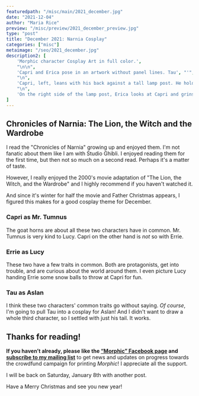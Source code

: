 ```yaml
---
featuredpath: "/misc/main/2021_december.jpg"
date: "2021-12-04"
author: "Maria Rice"
preview: "/misc/preview/2021_december_preview.jpg"
type: "post"
title: "December 2021: Narnia Cosplay"
categories: ["misc"]
metaimage: "/seo/2021_december.jpg"
description2: [
    'Morphic character Cosplay Art in full color.',
    "\n\n",
    'Capri and Erica pose in an artwork without panel lines. Tau', "'",'s lion tail can be seen on the left side of the artwork, curling into view from off screen. The text on the right side of the artwork reads: "Morphic characters dress up as characters from: Narnia [movie poster]."',
    "\n",
    'Capri, left, leans with his back against a tall lamp post. He holds an umbrella to cover him from the gently-falling snow. Around his neck, he wears a red scarf.',
    "\n",
    'On the right side of the lamp post, Erica looks at Capri and grins mischievously while holding a snowball in one hand, as though getting ready to throw it. She wears a yellow cardigan, a brown dress, wool stockings and leather shoes. A yellow ribbon holds back part of her red hair.'
]
---
```


## Chronicles of Narnia: The Lion, the Witch and the Wardrobe

I read the "Chronicles of Narnia" growing up and enjoyed them. I'm not fanatic about them like I am with Studio Ghibli. I enjoyed reading them for the first time, but then not so much on a second read. Perhaps it's a matter of taste.

However, I really enjoyed the 2000's movie adaptation of "The Lion, the Witch, and the Wardrobe" and I highly recommend if you haven't watched it.

And since it's winter for half the movie and Father Christmas appears, I figured this makes for a good cosplay theme for December. 

### Capri as Mr. Tumnus

The goat horns are about all these two characters have in common. Mr. Tumnus is very kind to Lucy. Capri on the other hand is _not_ so with Errie. 

### Errie as Lucy

These two have a few traits in common. Both are protagonists, get into trouble, and are curious about the world around them. I even picture Lucy handing Errie some snow balls to throw at Capri for fun. 

### Tau as Aslan

I think these two characters' common traits go without saying. _Of course_, I'm going to pull Tau into a cosplay for Aslan! And I didn't want to draw a whole third character, so I settled with just his tail. It works. 

## Thanks for reading!

**If you haven’t already, please like the [“Morphic” Facebook page](https://www.facebook.com/MorphicGraphicNovel/) and [subscribe to my mailing list](http://eepurl.com/g8TzPb)** to get news and updates on progress towards the crowdfund campaign for printing _Morphic_!
I appreciate all the support. 

I will be back on Saturday, January 8th with another post.

Have a Merry Christmas and see you new year!